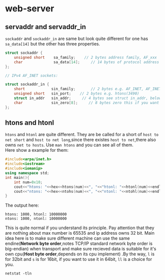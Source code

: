 # web-server
## servaddr and servaddr_in
`sockaddr` and `sockaddr_in` are same but look quite different for one has `sa_data[14]` but the other has three 
properties.
```c
struct sockaddr {
    unsigned short    sa_family;    // 2 bytes address family, AF_xxx
    char              sa_data[14];     // 14 bytes of protocol address
};

// IPv4 AF_INET sockets:

struct sockaddr_in {
    short            sin_family;       // 2 bytes e.g. AF_INET, AF_INET6
    unsigned short   sin_port;    // 2 bytes e.g. htons(3490)
    struct in_addr   sin_addr;     // 4 bytes see struct in_addr, below
    char             sin_zero[8];     // 8 bytes zero this if you want to
};
```

## htons and htonl
`htons` and `htonl` are quite different. They are be called for a short of `host to net short` and `host to net long`,since there existes `host to net`,there also owns `net to hosts`. Use `man htons` and you can see all of them.  
Here show a example for them:
```cpp
#include<arpa/inet.h>
#include<iostream>
#include<iomanip>  
using namespace std;
int main(){
    int num=0x10;
    cout<<"htons: "<<hex<<htons(num)<<", "<<"htonl: "<<htonl(num)<<endl;
    cout<<"ntons: "<<hex<<ntohs(num)<<", "<<"ntonl: "<<ntohl(num)<<endl;   
}
```
The output here:
```
htons: 1000, htonl: 10000000
ntons: 1000, ntonl: 10000000
```
This is quite normal if you understand its principle. Pay attention that they are nothing about max number is 65535 and ip address owns 32 bit. Main idea here is to make sure different machine can use the same endine(**Network byte order**,notes TCP/IP standard network byte order is big-endian) when transport and make sure recieved data is suitable for it's own cpu(**Host byte order**,depends on its cpu implement) .By the way, `l` is for 32bit and `s` is for 16bit, if you want to use it in 64bit, `ll` is a choice for you.


`netstat -tln`
